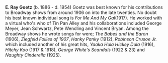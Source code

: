 
**E. Ray Goetz** (b. 1886 - d. 1954) Goetz was best known for his contributions to Broadway shows from around 1906 on into the late twenties. No doubt his best known individual song is *For Me And My Gal*(1917). He worked with a virtual who's who of Tin Pan Alley and his collaborations included George Meyer, Jean Schwartz, Pete Wendling and Vincent Bryan. Among the Broadway shows he wrote songs for were; *The Babes and the Baron* (1906), *Ziegfeld Follies of 1907*, *Hanky Panky* (1912), *Robinson Crusoe Jr.* which included another of his great hits, *Yaaka Hula Hickey Dula* (1916), *Hitchy Koo* (1917 & 1918), *George White's Scandals* (1922 & 23) and *Naughty Cinderella* (1925). 